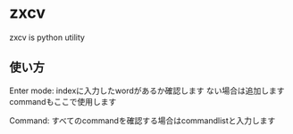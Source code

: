 # zxcv
zxcv is python utility

## 使い方
Enter mode: indexに入力したwordがあるか確認します ない場合は追加します commandもここで使用します

Command: すべてのcommandを確認する場合はcommandlistと入力します
